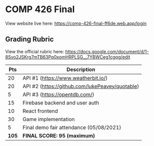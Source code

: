 # COMP 426 Final

View website live here: https://comp-426-final-ff6de.web.app/login

## Grading Rubric

View the official rubric here: https://docs.google.com/document/d/1-8Svo2JSKrg7mTB63Pq0xomHRPLSG__7YBWCeg1cgqg/edit

| Pts  | Description                                      |
| -----| ------------------------------------------------ |
| 20   | API #1 (https://www.weatherbit.io/)              |
| 20   | API #2 (https://github.com/lukePeavey/quotable)  |
| 5    | API #3 (https://opentdb.com/)                    |
| 15   | Firebase backend and user auth                   |
| 10   | React frontend                                   |
| 30   | Game implementation                              |
| 5    | Final demo fair attendance (05/08/2021)          |
| **105**  | **FINAL SCORE: 95 (maximum)**                |
